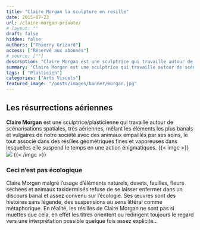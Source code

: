```yaml
---
title: "Claire Morgan la sculpture en resille"
date: 2015-07-23
url: /claire-morgan-private/
# layout: ""
draft: false
hidden: false
authors: ["Thierry Grizard"]
access: ["Réservé aux abonnés"]
# source: [""]
description: "Claire Morgan est une sculptrice qui travaille autour de scénarisations spatiales mêlant le banal, des détritus et une géométrie aérienne"
summary: "Claire Morgan est une sculptrice qui travaille autour de scénarisations spatiales mêlant le banal, des détritus et une géométrie aérienne"
tags: [ "Plasticien"]
categories: ["Arts Visuels"]
featured_image: "/posts/images/banner/morgan.jpg"
---
```

## Les résurrections aériennes

**Claire Morgan** est une sculptrice/plasticienne qui travaille autour de scénarisations spatiales, très aériennes, mêlant les éléments les plus banals et vulgaires de notre société avec des animaux empaillés par ses soins, le tout associé dans des résilles géométriques fines et vaporeuses dans lesquelles elle suspend le temps en une action énigmatiques.
{{< imgc >}}
![](/posts/images/morgan/claire-morgan-sculpture-galerie-karsten-greve1.jpg)
{{< /imgc >}}

### Ceci n’est pas écologique

Claire Morgan malgré l’usage d’éléments naturels, duvets, feuilles, fleurs séchées et animaux taxidermisés refuse de se laisser enfermer dans un discours banal et assez convenu sur l’écologie. Ses œuvres sont des histoires sans légende, des suspensions au sens littéral comme métaphorique. En réalité, les résilles de Claire Morgan ne sont pas si muettes que cela, en effet les titres orientent ou redirigent toujours le regard vers une interprétation possible quelque fois assez explicite...
